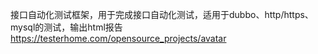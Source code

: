 接口自动化测试框架，用于完成接口自动化测试，适用于dubbo、http/https、mysql的测试，输出html报告
https://testerhome.com/opensource_projects/avatar
